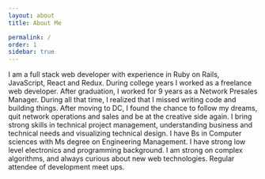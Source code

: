 ```yaml
---
layout: about
title: About Me

permalink: /
order: 1
sidebar: true
---
```


I am a full stack web developer with experience in Ruby on Rails, JavaScript, React and Redux. During college years I worked as a freelance web developer. After graduation, I worked for 9 years as a Network Presales Manager. During all that time, I realized that I missed writing code and building things. After moving to DC, I found the chance to follow my dreams, quit network operations and sales and be at the creative side again. I bring strong skills in technical project management, understanding business and technical needs and visualizing technical design. I have Bs in Computer sciences with Ms degree on Engineering Management. I have strong low level electronics and programming background. I am strong on complex algorithms, and always curious about new web technologies. Regular attendee of development meet ups.

